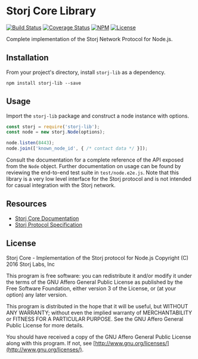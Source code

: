 Storj Core Library
==================

[![Build Status](https://img.shields.io/travis/Storj/core.svg?style=flat-square)](https://travis-ci.org/Storj/core)
[![Coverage Status](https://img.shields.io/coveralls/Storj/core.svg?style=flat-square)](https://coveralls.io/r/Storj/core)
[![NPM](https://img.shields.io/npm/v/storj-lib.svg?style=flat-square)](https://www.npmjs.com/package/storj-lib)
[![License](https://img.shields.io/badge/license-AGPL3.0-blue.svg?style=flat-square)](https://raw.githubusercontent.com/Storj/core/master/LICENSE)

Complete implementation of the Storj Network Protocol for Node.js. 

Installation
------------

From your project's directory, install `storj-lib` as a dependency.

```
npm install storj-lib --save
```

Usage
-----

Import the `storj-lib` package and construct a node instance with options.

```js
const storj = require('storj-lib');
const node = new storj.Node(options);

node.listen(8443);
node.join(['known_node_id', { /* contact data */ }]);
```

Consult the documentation for a complete reference of the API exposed from the 
`Node` object. Further documentation on usage can be found by reviewing the 
end-to-end test suite in `test/node.e2e.js`. Note that this library is a very 
low level interface for the Storj protocol and is not intended for casual 
integration with the Storj network.

Resources
---------

* [Storj Core Documentation](https://storj.github.io/core/)
* [Storj Protocol Specification](https://raw.githubusercontent.com/Storj/core/master/doc/protocol.pdf)

License
-------

Storj Core - Implementation of the Storj protocol for Node.js
Copyright (C) 2016  Storj Labs, Inc

This program is free software: you can redistribute it and/or modify
it under the terms of the GNU Affero General Public License as published
by the Free Software Foundation, either version 3 of the License, or
(at your option) any later version.

This program is distributed in the hope that it will be useful,
but WITHOUT ANY WARRANTY; without even the implied warranty of
MERCHANTABILITY or FITNESS FOR A PARTICULAR PURPOSE.  See the
GNU Affero General Public License for more details.

You should have received a copy of the GNU Affero General Public License
along with this program.  If not, see
[http://www.gnu.org/licenses/](http://www.gnu.org/licenses/).
